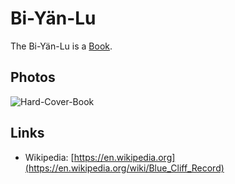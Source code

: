 # Bi-Yän-Lu

The Bi-Yän-Lu is a [Book](700054.md).

## Photos

![Hard-Cover-Book](400000227.jpg)

## Links

- Wikipedia: [https://en.wikipedia.org](https://en.wikipedia.org/wiki/Blue_Cliff_Record)
